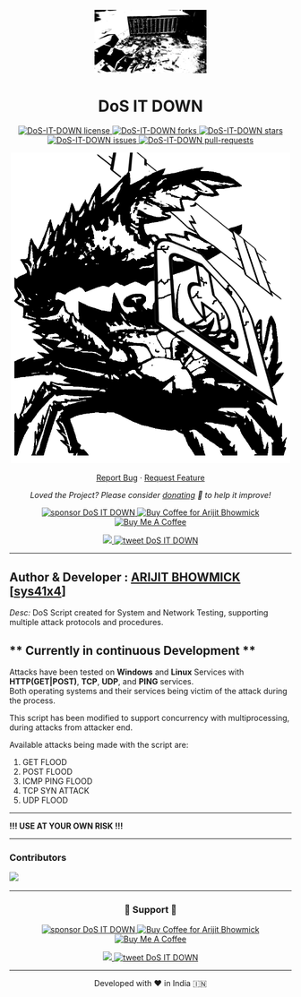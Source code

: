 <p align="center">
  <a href="https://github.com/sys41x4/DoS-IT-DOWN">
    <img alt="DoS IT DOWN" src="/assets/logo.png" width="200" />
  </a>
</p>
<h1 align="center">
  DoS IT DOWN
</h1>

<p align="center">
<a href="https://github.com/sys41x4/DoS-IT-DOWN/blob/main/LICENSE" target="blank">
<img src="https://img.shields.io/github/license/sys41x4/DoS-IT-DOWN?style=flat-square" alt="DoS-IT-DOWN license" />
</a>
<a href="https://github.com/sys41x4/DoS-IT-DOWN/fork" target="blank">
<img src="https://img.shields.io/github/forks/sys41x4/DoS-IT-DOWN?style=flat-square" alt="DoS-IT-DOWN forks"/>
</a>
<a href="https://github.com/sys41x4/DoS-IT-DOWN/stargazers" target="blank">
<img src="https://img.shields.io/github/stars/sys41x4/DoS-IT-DOWN?style=flat-square" alt="DoS-IT-DOWN stars"/>
</a>
<a href="https://github.com/sys41x4/DoS-IT-DOWN/issues" target="blank">
<img src="https://img.shields.io/github/issues/sys41x4/DoS-IT-DOWN?style=flat-square" alt="DoS-IT-DOWN issues"/>
</a>
<a href="https://github.com/sys41x4/DoS-IT-DOWN/pulls" target="blank">
<img src="https://img.shields.io/github/issues-pr/sys41x4/DoS-IT-DOWN?style=flat-square" alt="DoS-IT-DOWN pull-requests"/>
</a>

</a>
</p>


<p align="center"><img src="/assets/cover_image.png" alt="DoS-IT-DOWN png"  width="500" /></p>


<p align="center">
    <a href="https://github.com/sys41x4/DoS-IT-DOWN/issues/new/choose">Report Bug</a>
    ·
    <a href="https://github.com/sys41x4/DoS-IT-DOWN/issues/new/choose">Request Feature</a>
</p>

<p align="center">
<i>Loved the Project? Please consider <a href="https://paypal.me/sys41x4/10">donating</a>  💸 to help it improve!</i>
</p>

<p align="center">
<a href="https://www.paypal.me/sys41x4"><img src="https://img.shields.io/badge/support-PayPal-blue?logo=PayPal&style=flat-square&label=Donate" alt="sponsor DoS IT DOWN"/>
</a>
<a href='https://ko-fi.com/sys41x4' target='_blank'><img height='23' width="100" src='https://cdn.ko-fi.com/cdn/kofi3.png?v=2' alt='Buy Coffee for Arijit Bhowmick' />
</a>
<a href="https://www.buymeacoffee.com/sys41x4" target="_blank"><img src="https://cdn.buymeacoffee.com/buttons/default-orange.png" alt="Buy Me A Coffee" height="23" width="100" style="border-radius:1px" />
</p>

<p align="center">
<a href="https://sys41x4.github.io" target="blank">
<img src="https://img.shields.io/website?url=https%3A%2F%2Fsys41x4.github.io&logo=github&style=flat-square" />
</a>
<a href="https://twitter.com/intent/tweet?text=Wow:&url=https://github.com/sys41x4/DoS-IT-DOWN">
<img src="https://img.shields.io/twitter/url?style=social&url=https://github.com/sys41x4/DoS-IT-DOWN" alt="tweet DoS IT DOWN"/>
</a>
</p>

---
**Author & Developer :** <a href="https://github.com/Arijit-Bhowmick">ARIJIT BHOWMICK</a> [<a href="https://github.com/sys41x4">sys41x4</a>]
---
*Desc:* DoS Script created for System and Network Testing, supporting multiple attack protocols and procedures.

** Currently in continuous Development **
---

Attacks have been tested on **Windows** and **Linux** Services with **HTTP(GET|POST)**, **TCP**, **UDP**, and **PING** services.<br>
Both operating systems and their services being victim of the attack during the process.<br>

This script has been modified to support concurrency with multiprocessing, during attacks from attacker end.<br>

Available attacks being made with the script are:
1. GET FLOOD
2. POST FLOOD
3. ICMP PING FLOOD
4. TCP SYN ATTACK
5. UDP FLOOD

---

**!!! USE AT YOUR OWN RISK !!!**
  
---
### Contributors

<a href="https://github.com/sys41x4/DoS-IT-DOWN/graphs/contributors">
  <img src="https://contrib.rocks/image?repo=sys41x4/DoS-IT-DOWN" />
</a>

---
<h3 align="center">
  🙏 Support 🙏
</h3>

<p align="center">
<a href="https://www.paypal.me/sys41x4"><img src="https://img.shields.io/badge/support-PayPal-blue?logo=PayPal&style=flat-square&label=Donate" alt="sponsor DoS IT DOWN"/>
</a>
<a href='https://ko-fi.com/sys41x4' target='_blank'><img height='23' width="100" src='https://cdn.ko-fi.com/cdn/kofi3.png?v=2' alt='Buy Coffee for Arijit Bhowmick' />
</a>
<a href="https://www.buymeacoffee.com/sys41x4" target="_blank"><img src="https://cdn.buymeacoffee.com/buttons/default-orange.png" alt="Buy Me A Coffee" height="23" width="100" style="border-radius:1px" />
</p>

<p align="center">
<a href="https://sys41x4.github.io" target="blank">
<img src="https://img.shields.io/website?url=https%3A%2F%2Fsys41x4.github.io&logo=github&style=flat-square" />
</a>
<a href="https://twitter.com/intent/tweet?text=Wow:&url=https://github.com/sys41x4/DoS-IT-DOWN">
<img src="https://img.shields.io/twitter/url?style=social&url=https://github.com/sys41x4/DoS-IT-DOWN" alt="tweet DoS IT DOWN"/>
</a>
</p>

<hr>
<p align="center">
Developed with ❤️ in India 🇮🇳 
</p>
